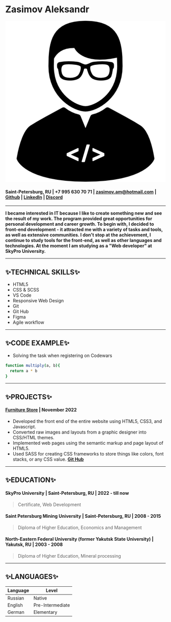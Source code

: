 # **Zasimov Aleksandr**
![Avatar_img](./avatar.png)
#### Saint-Petersburg, RU | +7 995 630 70 71 | zasimov.am@hotmail.com | [Github](https://github.com/aleksandr-zasimov) | [LinkedIn](https://www.linkedin.com/in/aleksandr-zasimov) | [Discord](https://discordapp.com/users/1043219192813461595 (@aleksandr-zasimov))

---

**I became interested in IT because I like to create something new and see the result of my work. The program provided great opportunities for personal development and career growth. To begin with, I decided to front-end development - it attracted me with a variety of tasks and tools, as well as extensive communities. I don't stop at the achievement, I continue to study tools for the front-end, as well as other languages and technologies. At the moment I am studying as a "Web developer" at SkyPro University.**

---

## ✨TECHNICAL SKILLS✨

* HTML5
* CSS & SCSS
* VS Code
* Responsive Web Design
* Git
* Git Hub
* Figma
* Agile workflow

---

## ✨CODE EXAMPLE✨
* Solving the task when registering on Codewars

```sh
function multiply(a, b){
  return a * b
}
```

---

## ✨PROJECTS✨

#### **[Furniture Store](https://aleksandr-zasimov.github.io/Furniture-Store/)** | November 2022

* Developed the front end of the entire website using HTML5, CSS3, and Javascript.
* Converted raw images and layouts from a graphic designer into CSS/HTML themes.
* Implemented web pages using the semantic markup and page layout of HTML5.
* Used SASS for creating CSS frameworks to store things like colors, font stacks, or any CSS value.
**[Git Hub](https://https://github.com/aleksandr-zasimov/Furniture-Store)**

---

## ✨EDUCATION✨

#### **SkyPro University** | Saint-Petersburg, RU | 2022 - till now
> Certificate, Web Development

#### **Saint Petersburg Mining University** | Saint-Petersburg, RU | 2008 - 2015
> Diploma of Higher Education, Economics and Management

#### **North-Eastern Federal University (former Yakutsk State University)** | Yakutsk, RU | 2003 - 2008
> Diploma of Higher Education, Mineral processing

---

## ✨LANGUAGES✨
| Language | Level |
| ------ | ------ |
| Russian | Native |
| English | Pre-Intermediate |
| German | Elementary |
